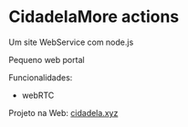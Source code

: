 # CidadelaMore actions
Um site WebService com node.js  

Pequeno web portal

Funcionalidades:
- webRTC

Projeto na Web:
[cidadela.xyz](https://cidadela.xyz:666)